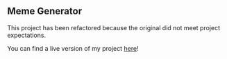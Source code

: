 ## Meme Generator
This project has been refactored because the original did not meet project expectations.

You can find a live version of my project [here](https://sellerscrisp.github.io/MemeGenerator/)!
